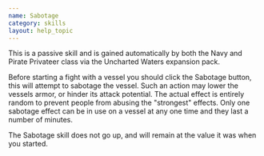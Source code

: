 ```yaml
---
name: Sabotage
category: skills
layout: help_topic
---
```

This is a passive skill and is gained automatically by both the Navy and Pirate Privateer class via the Uncharted Waters expansion pack.

Before starting a fight with a vessel you should click the Sabotage button, this will attempt to sabotage the vessel. Such an action may lower the vessels armor, or hinder its attack potential. The actual effect is entirely random to prevent people from abusing the "strongest" effects. Only one sabotage effect can be in use on a vessel at any one time and they last a number of minutes.

The Sabotage skill does not go up, and will remain at the value it was when you started.